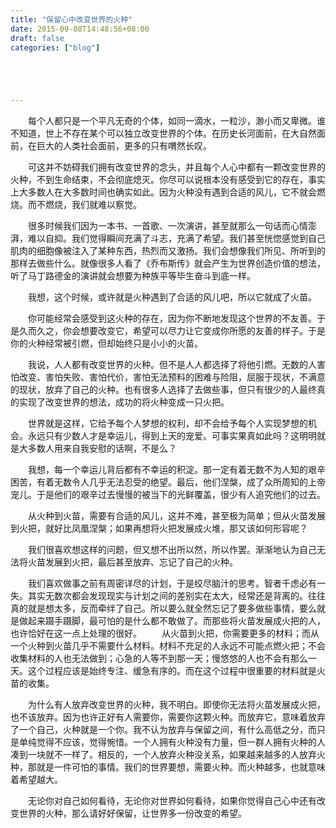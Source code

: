 ```yaml
---
title: "保留心中改变世界的火种"
date: 2015-09-08T14:48:56+08:00
draft: false
categories: ["blog"]





---
```


　　每个人都只是一个平凡无奇的个体，如同一滴水，一粒沙，渺小而又卑微。谁不知道，世上不存在某个可以独立改变世界的个体。在历史长河面前，在大自然面前，在巨大的人类社会面前，更多的只有喟然长叹。

<!--more-->

　　可这并不妨碍我们拥有改变世界的念头，并且每个人心中都有一颗改变世界的火种，不到生命结束，不会彻底熄灭。你尽可以说根本没有感受到它的存在，事实上大多数人在大多数时间也确实如此。因为火种没有遇到合适的风儿，它不就会燃烧。而不燃烧，我们就难以察觉。

　　很多时候我们因为一本书、一首歌、一次演讲，甚至就那么一句话而心情澎湃，难以自抑。我们觉得瞬间充满了斗志，充满了希望。我们甚至恍惚感觉到自己肌肉的细胞像被注入了某种东西，热烈而又激扬。我们会想像我们所见、所听到的那样去做些什么。就像很多人看了《乔布斯传》就会产生为世界创造价值的想法，听了马丁路德金的演讲就会想要为种族平等毕生奋斗到底一样。

　　我想，这个时候，或许就是火种遇到了合适的风儿吧，所以它就成了火苗。

　　你可能经常会感受到这火种的存在，因为你不断地发现这个世界的不友善。于是久而久之，你会想要改变它，希望可以尽力让它变成你所愿的友善的样子。于是你的火种经常被引燃，但却始终只是小小的火苗。

　　我说，人人都有改变世界的火种。但不是人人都选择了将他引燃。无数的人害怕改变、害怕失败、害怕代价，害怕无法预料的困难与险阻，屈服于现状，不满意的现状，放弃了自己的火种。也有很多人选择了去做些事，但只有很少的人最终真的实现了改变世界的想法，成功的将火种变成一只火把。

　　世界就是这样，它给予每个人梦想的权利，却不会给予每个人实现梦想的机会。永远只有少数人才是幸运儿，得到上天的宠爱。可事实果真如此吗？这明明就是大多数人用来自我安慰的话啊，不是么？

　　我想，每一个幸运儿背后都有不幸运的积淀。那一定有着无数不为人知的艰辛困苦，有着无数令人几乎无法忍受的绝望。最后，他们涅槃，成了众所周知的上帝宠儿。于是他们的艰辛过去慢慢的被当下的光鲜覆盖，很少有人追究他们的过去。

　　从火种到火苗，需要有合适的风儿，这并不难，甚至极为简单；但从火苗发展到火把，就好比凤凰涅槃；如果再想将火把发展成火堆，那又该如何形容呢？

　　我们很喜欢想这样的问题，但又想不出所以然，所以作罢。渐渐地认为自己无法将火苗发展到火把，最后甚至放弃、忘记了自己的火种。

　　我们喜欢做事之前有周密详尽的计划，于是绞尽脑汁的思考。智者千虑必有一失。其实无数次都会发现现实与计划之间的差别实在太大，经常还是背离的。往往真的就是想太多，反而牵绊了自己。所以要么就全然忘记了要多做些事情，要么就是做起来蹑手蹑脚，最可怕的是什么都不敢做了。而那些将火苗发展成火把的人，也许恰好在这一点上处理的很好。
　　从火苗到火把，你需要更多的材料；而从一个火种到火苗几乎不需要什么材料。材料不充足的人永远不可能点燃火把；不会收集材料的人也无法做到；心急的人等不到那一天；慢悠悠的人也不会有那么一天。这个过程应该是始终专注、缓急有序的。而在这个过程中很重要的材料就是火苗的收集。

　　为什么有人放弃改变世界的火种，我不明白。即使你无法将火苗发展成火把，也不该放弃。因为也许正好有人需要你，需要你这颗火种。而放弃它，意味着放弃了一个自己，火种就是一个你。我不认为放弃与保留之间，有什么高低之分，而只是单纯觉得不应该，觉得惋惜。一个人拥有火种没有力量，但一群人拥有火种的人凑到一块就不一样了。相反的，一个人放弃火种没关系，如果越来越多的人放弃火种，那就是一件可怕的事情。我们的世界要想，需要火种。而火种越多，也就意味着希望越大。

　　无论你对自己如何看待，无论你对世界如何看待，如果你觉得自己心中还有改变世界的火种，那么请好好保留，让世界多一份改变的希望。
　　
　　
　　
　　
　　
　　
　　
　　
　　
　　
　　
　　
